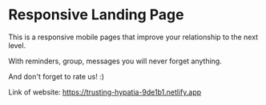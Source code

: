 # Responsive Landing Page
 
This is a responsive mobile pages that improve your relationship to the next level.

With reminders, group, messages you will never forget anything.

And don't forget to rate us! :)

Link of website: https://trusting-hypatia-9de1b1.netlify.app